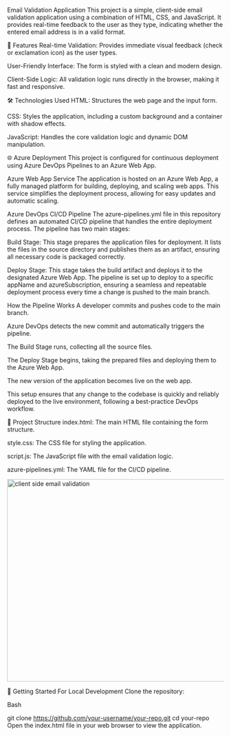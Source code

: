 Email Validation Application
This project is a simple, client-side email validation application using a combination of HTML, CSS, and JavaScript. It provides real-time feedback to the user as they type, indicating whether the entered email address is in a valid format.

🚀 Features
Real-time Validation: Provides immediate visual feedback (check or exclamation icon) as the user types.

User-Friendly Interface: The form is styled with a clean and modern design.

Client-Side Logic: All validation logic runs directly in the browser, making it fast and responsive.

🛠️ Technologies Used
HTML: Structures the web page and the input form.

CSS: Styles the application, including a custom background and a container with shadow effects.

JavaScript: Handles the core validation logic and dynamic DOM manipulation.

🌐 Azure Deployment
This project is configured for continuous deployment using Azure DevOps Pipelines to an Azure Web App.

Azure Web App Service
The application is hosted on an Azure Web App, a fully managed platform for building, deploying, and scaling web apps. This service simplifies the deployment process, allowing for easy updates and automatic scaling.

Azure DevOps CI/CD Pipeline
The azure-pipelines.yml file in this repository defines an automated CI/CD pipeline that handles the entire deployment process. The pipeline has two main stages:

Build Stage: This stage prepares the application files for deployment. It lists the files in the source directory and publishes them as an artifact, ensuring all necessary code is packaged correctly.

Deploy Stage: This stage takes the build artifact and deploys it to the designated Azure Web App. The pipeline is set up to deploy to a specific appName and azureSubscription, ensuring a seamless and repeatable deployment process every time a change is pushed to the main branch.

How the Pipeline Works
A developer commits and pushes code to the main branch.

Azure DevOps detects the new commit and automatically triggers the pipeline.

The Build Stage runs, collecting all the source files.

The Deploy Stage begins, taking the prepared files and deploying them to the Azure Web App.

The new version of the application becomes live on the web app.

This setup ensures that any change to the codebase is quickly and reliably deployed to the live environment, following a best-practice DevOps workflow.

📂 Project Structure
index.html: The main HTML file containing the form structure.

style.css: The CSS file for styling the application.

script.js: The JavaScript file with the email validation logic.

azure-pipelines.yml: The YAML file for the CI/CD pipeline.

<img width="950" height="470" alt="client side email validation" src="https://github.com/user-attachments/assets/ffbb7b72-b8cd-4d8d-a97c-371075a355d7" />


📝 Getting Started
For Local Development
Clone the repository:

Bash

git clone https://github.com/your-username/your-repo.git
cd your-repo
Open the index.html file in your web browser to view the application.
